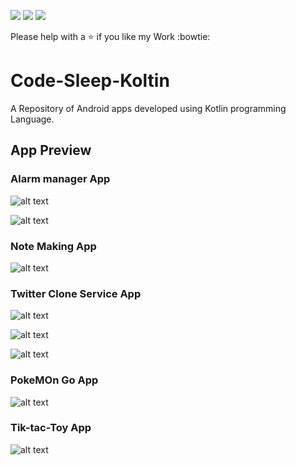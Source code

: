 ![](https://img.shields.io/badge/Made%20with%20%3C3%20in-Kotlin-green.svg)
![](https://img.shields.io/badge/Android%20projects%20with%20-passion-yellowgreen.svg)
![](https://img.shields.io/badge/code--sleep--repeat-%3C3-red.svg)

Please help with a :star: if you like my Work :bowtie:

# Code-Sleep-Koltin #
A Repository of Android apps developed using Kotlin programming Language.

## App Preview ##
### Alarm manager App ###
![alt text](https://github.com/ashutoshtiwari13/Code-Sleep-Kotlin/blob/master/ALarmManager2.png)

![alt text](https://github.com/ashutoshtiwari13/Code-Sleep-Kotlin/blob/master/AlarmManger3.png)

### Note Making App ###
![alt text](https://github.com/ashutoshtiwari13/Code-Sleep-Kotlin/blob/master/NoteApp.png)

### Twitter Clone Service App ###
![alt text](https://github.com/ashutoshtiwari13/Code-Sleep-Kotlin/blob/master/TwitterApp1.png)

![alt text](https://github.com/ashutoshtiwari13/Code-Sleep-Kotlin/blob/master/TwitterApp2.png)

![alt text](https://github.com/ashutoshtiwari13/Code-Sleep-Kotlin/blob/master/TwitterApp3.png)

### PokeMOn Go App ###
![alt text](https://github.com/ashutoshtiwari13/Code-Sleep-Kotlin/blob/master/pokemon.png)

### Tik-tac-Toy App ###
![alt text](https://github.com/ashutoshtiwari13/Code-Sleep-Kotlin/blob/master/tiktoy.png)
